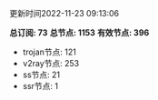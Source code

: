更新时间2022-11-23 09:13:06

**总订阅: 73**
**总节点: 1153**
**有效节点: 396**
- trojan节点: 121
- v2ray节点: 253
- ss节点: 21
- ssr节点: 1
